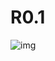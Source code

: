 # R0.1
![img](https://raw.githubusercontent.com/wiki/rusefi/rusefi_documentation/Hardware/MC33816_test_board/MC33816_test_board_0_1_half_assembled.jpg)
